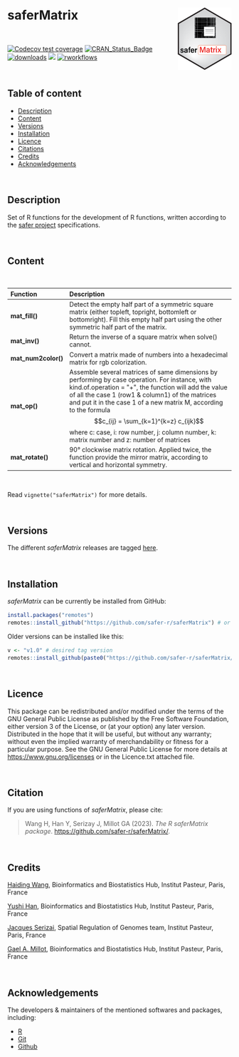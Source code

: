 
# saferMatrix <a href="">[<img src="man/figures/saferMatrix.png" align="right" height="140" />](https://safer-r.github.io/saferMatrix)</a>

<br />

<!-- badges: start -->

[![Codecov test coverage](https://codecov.io/github/safer-r/saferMatrix/coverage.svg?branch=master)](https://app.codecov.io/github/safer-r/saferMatrix?branch=master)
[![CRAN_Status_Badge](https://www.r-pkg.org/badges/version/saferMatrix)](https://cran.r-project.org/package=saferMatrix)
[![downloads](https://cranlogs.r-pkg.org/badges/saferMatrix)](https://www.rdocumentation.org/trends)
[![](https://img.shields.io/badge/license-GPL3.0-green.svg)](https://opensource.org/licenses/MITgpl-3-0)
[![rworkflows](https://github.com/safer-r/saferMatrix/actions/workflows/rworkflows.yml/badge.svg)](https://github.com/safer-r/saferMatrix/actions/workflows/rworkflows.yml)
<!-- badges: end -->

<br />

## Table of content

   - [Description](#description)
   - [Content](#content)
   - [Versions](#versions)
   - [Installation](#installation)
   - [Licence](#licence)
   - [Citations](#citations)
   - [Credits](#credits)
   - [Acknowledgements](#acknowledgements)

<br />

## Description

Set of R functions for the development of R functions, written according to the [safer project](https://github.com/safer-r) specifications.

<br />

## Content
<br />

| Function | Description |
| :--- | :--- |
| **mat_fill()** | Detect the empty half part of a symmetric square matrix (either topleft, topright, bottomleft or bottomright). Fill this empty half part using the other symmetric half part of the matrix. |
| **mat_inv()** | Return the inverse of a square matrix when solve() cannot. |
| **mat_num2color()** | Convert a matrix made of numbers into a hexadecimal matrix for rgb colorization. |
| **mat_op()** | Assemble several matrices of same dimensions by performing by case operation. For instance, with kind.of.operation = "+", the function will add the value of all the case 1 (row1 & column1) of the matrices and put it in the case 1 of a new matrix M, according to the formula $$c_{ij} = \sum_{k=1}^{k=z} c_{ijk}$$ where c: case, i: row number, j: column number, k: matrix number and z: number of matrices |
| **mat_rotate()** | 90° clockwise matrix rotation. Applied twice, the function provide the mirror matrix, according to vertical and horizontal symmetry. |

<br />

Read `vignette("saferMatrix")` for more details.

<br />

## Versions

The different *saferMatrix* releases are tagged [here](https://github.com/safer-r/saferMatrix/tags).

<br />

## Installation

*saferMatrix* can be currently be installed from GitHub:

```r
install.packages("remotes")
remotes::install_github("https://github.com/safer-r/saferMatrix") # or open R as admin and remotes::install_github("https://github.com/safer-r/saferMatrix", lib = "C:/Program Files/R/R-4.3.1/library")
```

Older versions can be installed like this:

```r
v <- "v1.0" # desired tag version
remotes::install_github(paste0("https://github.com/safer-r/saferMatrix/tree/", v))
```

<br />

## Licence

This package can be redistributed and/or modified under the terms of the GNU General Public License as published by the Free Software Foundation, either version 3 of the License, or (at your option) any later version.
Distributed in the hope that it will be useful, but without any warranty; without even the implied warranty of merchandability or fitness for a particular purpose.
See the GNU General Public License for more details at https://www.gnu.org/licenses or in the Licence.txt attached file.

<br />

## Citation

If you are using functions of *saferMatrix*, please cite: 

> Wang H, Han Y, Serizay J, Millot GA (2023). _The R saferMatrix package_.
> <https://github.com/safer-r/saferMatrix/>.

<br />

## Credits

[Haiding Wang](https://github.com/Tintin2710), Bioinformatics and Biostatistics Hub, Institut Pasteur, Paris, France

[Yushi Han](https://github.com/yushiHn/), Bioinformatics and Biostatistics Hub, Institut Pasteur, Paris, France

[Jacques Serizai](https://github.com/js2264), Spatial Regulation of Genomes team, Institut Pasteur, Paris, France

[Gael A. Millot](https://github.com/gael-millot), Bioinformatics and Biostatistics Hub, Institut Pasteur, Paris, France

<br />

## Acknowledgements

The developers & maintainers of the mentioned softwares and packages, including:

- [R](https://www.r-project.org/)
- [Git](https://git-scm.com/)
- [Github](https://github.com/)

